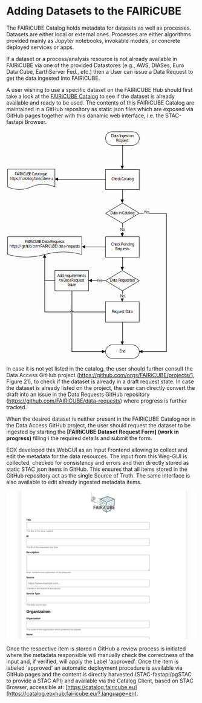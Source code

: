 # Adding Datasets to the FAIRiCUBE

The FAIRiCUBE Catalog holds metadata for datasets as well as processes. Datasets are either local or external ones. Processes are either algorithms provided mainly as Jupyter notebooks, invokable models, or concrete deployed services or apps.

If a dataset or a process/analysis resource is not already available in FAIRiCUBE via one of the provided Datastores (e.g., AWS, DIASes, Euro Data Cube, EarthServer Fed., etc.) then a User can issue a Data Request to get the data ingested into FAIRiCUBE.

A user wishing to use a specific dataset on the FAIRiCUBE Hub should first take a look at the [FAIRiCUBE Catalog](https://catalog.eoxhub.fairicube.eu/?.language=en) to see if the dataset is already available and ready to be used. The contents of this FAIRiCUBE Catalog are maintained in a GitHub repository as static json files which are exposed via GitHub pages together with this danamic web interface, i.e. the STAC-fastapi Browser.

![FAIRiCUBE_Ingestion_Request_Process](../images/FAIRiCUBE_Ingestion_Request_Process.png)

In case it is not yet listed in the catalog, the user should further consult the Data Access GitHub project (https://github.com/orgs/FAIRiCUBE/projects/1, Figure 21), to check if the dataset is already in a draft request state. In case the dataset is already listed on the project, the user can directly convert the draft into an issue in the Data Requests GitHub repository (https://github.com/FAIRiCUBE/data-requests) where progress is further tracked.

When the desired dataset is neither present in the FAIRiCUBE Catalog nor in the Data Access GitHub project, the user should request the dataset to be ingested by starting the **[FAIRiCUBE Dataset Request Form] (work in progress)** filling i the required details and submit the form.

EOX developed this WebGUI as an Input Frontend allowing to collect and edit the metadata for the data resources. The input from this Weg-GUI is collected, checked for consistency and errors and then directly stored as static STAC json items in GitHub. This ensures that all items stored in the GitHub repository act as the single Source of Truth. The same interface is also available to edit already ingested metadata items.

![fAIRiCUBE Dataset Request Form](../images/fairicube_metadata_webgui_1.png)


Once the respective item is stored n GitHub a review process is initiated where the metadata responsible will manually check the correctness of the input and, if verified, will apply the Label 'approved'. Once the item is labeled 'approved'  an automatic deployment procedure is available via GitHub pages and the content is directly harvested (STAC-fastapi/pgSTAC to provide a STAC API) and available via the Catalog Client, based on STAC Browser, accessible at: [https://catalog.fairicube.eu](https://catalog.eoxhub.fairicube.eu/?.language=en).

